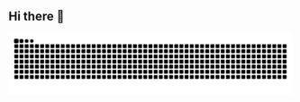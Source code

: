 ## Hi there 👋

<!--
**BabyOilJohnson/BabyOilJohnson** is a ✨ _special_ ✨ repository because its `README.md` (this file) appears on your GitHub profile.

Here are some ideas to get you started:

- 🔭 I’m currently working on ...
- 🌱 I’m currently learning ...
- 👯 I’m looking to collaborate on ...
- 🤔 I’m looking for help with ...
- 💬 Ask me about ...
- 📫 How to reach me: ...
- 😄 Pronouns: ...
- ⚡ Fun fact: ...
-->

<picture>
  <source media="(prefers-color-scheme: dark)" srcset="https://github.com/BabyOilJohnson/BabyOilJohnson/blob/output/grey.svg" />
  <source media="(prefers-color-scheme: light)" srcset="https://github.com/BabyOilJohnson/BabyOilJohnson/blob/output/github-contribution-grid-snake.svg" />
  <img alt="github-snake" src="https://github.com/BabyOilJohnson/BabyOilJohnson/blob/output/github-snake.svg" />
</picture>

